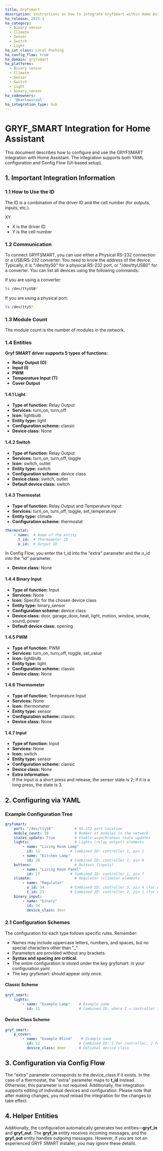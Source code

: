 ```yaml
---
title: Gryfsmart
description: Instructions on how to integrate GryfSmart within Home Assistant.
ha_release: 2025.1
ha_category:
  - Binary sensor
  - Climate
  - Sensor
  - Switch
  - Light
ha_iot_class: Local Pushing
ha_config_flow: true
ha_domain: gryfsmart
ha_platforms:
  - Binary sensor
  - Climate
  - Sensor
  - Switch
  - Light
  - binary_sensor
ha_codeowners:
  - '@karlowiczpl'
ha_integration_type: hub
---
```


# GRYF_SMART Integration for Home Assistant

This document describes how to configure and use the GRYFSMART integration with Home Assistant. The integration supports both YAML configuration and Config Flow (UI-based setup).

## 1. Important Integration Information

### 1.1 How to Use the ID

The ID is a combination of the driver ID and the cell number (for outputs, inputs, etc.).  

XY
 - X is the driver ID
 - Y is the cell number

### 1.2 Communication

To connect GRYFSMART, you can use either a Physical RS-232 connection or a USB/RS-232 converter. You need to know the address of the device. Typically, it is "/dev/ttyS0" for a physical RS-232 port, or "/dev/ttyUSB0" for a converter. You can list all devices using the following commands:

If you are using a converter:

```bash
ls /dev/ttyUSB*
```

If you are using a physical port:

```bash
ls /dev/ttyS*
```

### 1.3 Module Count

The module count is the number of modules in the network.

### 1.4 Entities

**Gryf SMART driver supports 5 types of functions:**

- **Relay Output (O)**
- **Input (I)**
- **PWM**
- **Temperature Input (T)**
- **Cover Output**

#### 1.4.1 Light

- **Type of function:** Relay Output
- **Services:** turn_on, turn_off
- **Icon:** lightbulb
- **Entity type:** light
- **Configuration scheme:** classic
- **Device class:** None

#### 1.4.2 Switch

- **Type of function:** Relay Output
- **Services:** turn_on, turn_off, toggle
- **Icon:** switch, outlet
- **Entity type:** switch
- **Configuration scheme:** device class
- **Device class:** switch, outlet
- **Default device class:** switch

#### 1.4.3 Thermostat

- **Type of function:** Relay Output and Temperature Input
- **Services:** turn_on, turn_off, toggle, set_temperature
- **Entity type:** climate
- **Configuration scheme:** thermostat 
  
```yaml
thermostat:
    - name:  # Name of the entity
      t_id:  # Thermometer ID
      o_id:  # Output ID
```

In Config Flow, you enter the t_id into the "extra" parameter and the o_id into the "id" parameter.
- **Device class:** None

#### 1.4.4 Binary Input

- **Type of function:** Input
- **Services:** None
- **Icon:** Specific for the chosen device class
- **Entity type:** binary_sensor
- **Configuration scheme:** device class
- **Device class:** door, garage_door, heat, light, motion, window, smoke, sound, power
- **Default device class:** opening

#### 1.4.5 PWM

- **Type of function:** PWM
- **Services:** turn_on, turn_off, toggle, set_value
- **Icon:** lightbulb
- **Entity type:** light
- **Configuration scheme:** classic
- **Device class:** None

#### 1.4.6 Thermometer

- **Type of function:** Temperature Input
- **Services:** None
- **Icon:** thermometer
- **Entity type:** sensor
- **Configuration scheme:** classic
- **Device class:** None

#### 1.4.7 Input

- **Type of function:** Input
- **Services:** None
- **Icon:** switch
- **Entity type:** sensor
- **Configuration scheme:** classic
- **Device class:** None
- **Extra information:**  
  If the input is a short press and release, the sensor state is 2; if it is a long press, the state is 3.

## 2. Configuring via YAML

### Example Configuration Tree

```yaml
gryfsmart:
    port: "/dev/ttyS0"          # RS-232 port location
    module_count: 10            # Number of modules in the network
    states_update: True         # Enable asynchronous state updates
    lights:                     # Lights (relay output) elements
        - name: "Living Room Lamp"
          id: 11              # Combined ID: controller 1, pin 1
        - name: "Kitchen Lamp"
          id: 28              # Combined ID: controller 2, pin 8
    buttons:                    # Buttons (inputs)
        - name: "Living Room Panel"
          id: 17              # Combined ID: controller 1, pin 7
    climate:                    # Regulator (climate) elements
        - name: "Regulator"
          o_id: 34            # Combined ID: controller 3, pin 4 (for example)
          t_id: 21            # Combined ID: controller 2, pin 1 (for example)
    binary_input:
        - name: "binary"
          id: 34
          device_class: door
```

### 2.1 Configuration Schemes

The configuration for each type follows specific rules. Remember:
- Names may include uppercase letters, numbers, and spaces, but no special characters other than "_".
- Parameters are provided without any brackets.
- **Syntax and spacing are critical.**
- The entire configuration is stored under the key gryfsmart: in your configuration.yaml.
- The key gryfsmart: should appear only once.

#### Classic Scheme

```yaml
gryf_smart:
    lights:
        - name: "Example Lamp"    # Example name
          id: 11                  # Combined ID: where 1 = controller ID and 1 = pin
```

#### Device Class Scheme

```yaml
gryf_smart:
    p_cover:
        - name: "Example Blind"    # Example name
          id: 12                  # Combined ID: 1 for controller, 2 for pin
          device_class: door      # Optional device class
```

## 3. Configuration via Config Flow

The "extra" parameter corresponds to the device_class if it exists. In the case of a thermostat, the "extra" parameter maps to **t_id** instead. Otherwise, this parameter is not required. Additionally, the integration supports editing of individual devices and configuration. Please note that after making changes, you must reload the integration for the changes to take effect.

## 4. Helper Entities

Additionally, the configuration automatically generates two entities—**gryf_in** and **gryf_out**. The **gryf_in** entity receives incoming messages, and the **gryf_out** entity handles outgoing messages. However, if you are not an experienced GRYF SMART installer, you may ignore these details.

